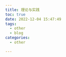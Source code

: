```yaml
---
title: 理论与实践
toc: true
date: 2022-12-04 15:47:49
tags:
  - other
  - blog
categories:
  - other

---
```




<!--more-->


